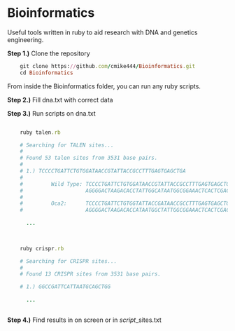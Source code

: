 # Bioinformatics
Useful tools written in ruby to aid research with DNA and genetics engineering.

**Step 1.)** Clone the repository 
```ruby
    git clone https://github.com/cmike444/Bioinformatics.git
    cd Bioinformatics
```

From inside the Bioinformatics folder, you can run any ruby scripts.

**Step 2.)** Fill dna.txt with correct data

**Step 3.)** Run scripts on dna.txt

```ruby

    ruby talen.rb

    # Searching for TALEN sites...
    #
    # Found 53 talen sites from 3531 base pairs.
    #
    # 1.) TCCCCTGATTCTGTGGATAACCGTATTACCGCCTTTGAGTGAGCTGA
    #
    #         Wild Type: TCCCCTGATTCTGTGGATAACCGTATTACCGCCTTTGAGTGAGCTGA
    #                    AGGGGACTAAGACACCTATTGGCATAATGGCGGAAACTCACTCGACT
    #
    #         Oca2:      TCCCCTGATTCTGTGGTATTACCGATAACCGCCTTTGAGTGAGCTGA
    #                    AGGGGACTAAGACACCATAATGGCTATTGGCGGAAACTCACTCGACT
    
      ...
  


    ruby crispr.rb

    # Searching for CRISPR sites...
    #
    # Found 13 CRISPR sites from 3531 base pairs.

    # 1.) GGCCGATTCATTAATGCAGCTGG
    
      ...
    

```

**Step 4.)** Find results in on screen or in *script*_sites.txt